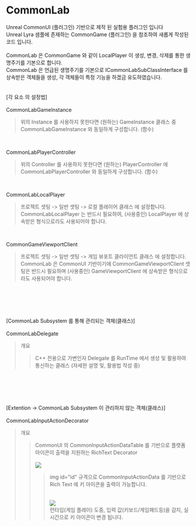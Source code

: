# CommonLab
Unreal CommonUI (플러그인) 기반으로 제작 된 실험용 플러그인 입니다 </br>
Unreal Lyra 샘플에 존재하는 CommonGame (플러그인) 을 참조하여 새롭게 작성된 코드 입니다. </br>
</br>
CommonLab 은 CommonGame 와 같이 LocalPlayer 이 생성, 변경, 삭제를 통한 생명주기를 기본으로 합니다. </br>
CommonLab 은 언급된 생명주기를 기본으로 ICommonLabSubClassInterface 를 상속받은 객체들을 생성, 각 객체들이 특정 기능을 하겠금 유도하였습니다. </br>
</br>
</br>
[각 요소 의 설정법]
</br>
</br>
CommonLabGameInstance  </br>
> 위의 Instance 를 사용하지 못한다면 (원하는) GameInstance 클래스 중 CommonLabGameInstance 와 동일하게 구성합니다. (함수) </br>
</br>

CommonLabPlayerController </br>
> 위의 Controller 를 사용하지 못한다면 (원하는) PlayerController 에 CommonLabPlayerController 와 동일하게 구성합니다. (함수) </br>
</br>

CommonLabLocalPlayer </br>
> 프로젝트 셋팅 -> 일반 셋팅 -> 로컬 플레이어 클래스 에 설정합니다. CommonLabLocalPlayer 는 반드시 필요하여, (사용중인) LocalPlayer 에 상속받은 형식으로라도 사용되어야 합니다.
 </br>

CommonGameViewportClient </br>
> 프로젝트 셋팅 -> 일반 셋팅 -> 게임 뷰포트 클라이언트 클래스 에 설정합니다. CommonLab 은 CommonUI 기반이기에 CommonGameViewportClient 셋팅은 반드시 필요하며 (사용중인) GameViewportClient 에 상속받은 형식으로라도 사용되어야 합니다.
</br>
</br>


</br>
</br>

[CommonLab Subsystem 를 통해 관리되는 객체(클래스)]
</br>
</br>
CommonLabDelegate </br>
> 개요</br>
>> C++ 전용으로 가변인자 Delegate 를 RunTime 에서 생성 및 활용하여 통신하는 클래스 (자세한 설명 및, 활용법 작성 중)
</br>
</br>


</br>
</br>

[Extention -> CommonLab Subsystem 이 관리하지 않는 객체(클래스)]
</br>
</br>
CommonLabInputActionDecorator
> 개요</br>
>> CommonUI 의 CommonInputActionDataTable 를 기반으로 플랫폼 아이콘이 출력을 지원하는 RichText Decorator </br>
>> </br>
>> <img src="https://github.com/user-attachments/assets/c36f0ac7-4c83-469d-ab5a-3f2924a15a2a" witdh="55%"/></br>
>>> img id="id" 규격으로 CommonInputActionData 를 기반으로 Rich Text 에 키 아이콘을 출력이 가능합니다.</br>
>>> </br>
>>> </br>
>> <img src="https://github.com/user-attachments/assets/e2400d44-cfb3-41d6-bff6-c95578503595" witdh="55%"/></br>
>>> 런타임(게임 플레이) 도중, 입력 값(키보드/게임패드등)을 감지, 실시간으로 키 아이콘이 변경 됩니다.</br>
</br>














